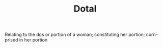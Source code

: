 ---
title: Dotal
letter: D
permalink: "/definitions/bld-dotal.html"
body: Relating to the dos or portion of a woman; constituting her portion; corn-prised
  in her portion
published_at: '2018-07-07'
source: Black's Law Dictionary 2nd Ed (1910)
layout: post
---